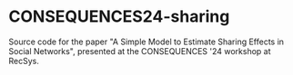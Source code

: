 # CONSEQUENCES24-sharing
Source code for the paper "A Simple Model to Estimate Sharing Effects in Social Networks", presented at the CONSEQUENCES '24 workshop at RecSys.
